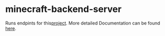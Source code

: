 # minecraft-backend-server
Runs endpints for this[project](https://github.com/https-sam/minecraft-backend-server). 
More detailed Documentation can be found [here](https://docs.google.com/document/d/1vt_Z53ZLREbA_E5tSuCeTQGfemJPDH-laost6pwjhC0/edit?usp=sharing).
